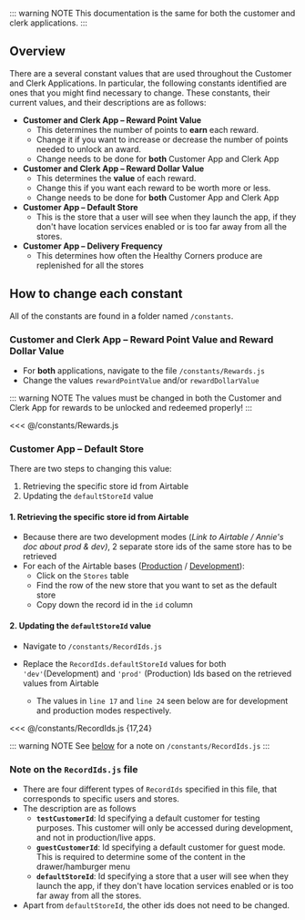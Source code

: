 <!-- Embedded with the <Content/> Vue component into Customer/Clerk sections -->

::: warning NOTE
This documentation is the same for both the customer and clerk applications.
:::

## Overview

There are a several constant values that are used throughout the Customer and Clerk Applications. In particular, the following constants identified are ones that you might find necessary to change. These constants, their current values, and their descriptions are as follows:

- **Customer and Clerk App – Reward Point Value**
  - This determines the number of points to **earn** each reward.
  - Change it if you want to increase or decrease the number of points needed to unlock an award.
  - Change needs to be done for **both** Customer App and Clerk App
- **Customer and Clerk App – Reward Dollar Value**
  - This determines the **value** of each reward.
  - Change this if you want each reward to be worth more or less.
  - Change needs to be done for **both** Customer App and Clerk App
- **Customer App – Default Store**
  - This is the store that a user will see when they launch the app, if they don't have location services enabled or is too far away from all the stores.
- **Customer App – Delivery Frequency**
  - This determines how often the Healthy Corners produce are replenished for all the stores

## How to change each constant

All of the constants are found in a folder named `/constants`.

### Customer and Clerk App – **Reward Point Value and Reward Dollar Value**

- For **both** applications, navigate to the file `/constants/Rewards.js`
- Change the values `rewardPointValue` and/or `rewardDollarValue`

::: warning NOTE
The values must be changed in both the Customer and Clerk App for rewards to be unlocked and redeemed properly!
:::

<<< @/constants/Rewards.js

### **Customer App – Default Store**

There are two steps to changing this value:

1. Retrieving the specific store id from Airtable
2. Updating the `defaultStoreId` value

#### 1. Retrieving the specific store id from Airtable

- Because there are two development modes (_Link to Airtable / Annie's doc about prod & dev)_, 2 separate store ids of the same store has to be retrieved
- For each of the Airtable bases ([Production](https://airtable.com/tblRfu3fBhQpUiUlV/viw68dujd3AsjEGHl?blocks=hide) / [Development](https://airtable.com/tblLftqlurO2eHeCN/viw08cRp6dy5D30Yd?blocks=hide)):
  - Click on the `Stores` table
  - Find the row of the new store that you want to set as the default store
  - Copy down the record id in the `id` column

#### 2. Updating the `defaultStoreId` value

- Navigate to `/constants/RecordIds.js`
- Replace the `RecordIds.defaultStoreId` values for both `'dev'`(Development) and `'prod'` (Production) Ids based on the retrieved values from Airtable

  - The values in `line 17` and `line 24` seen below are for development and production modes respectively.

<<< @/constants/RecordIds.js {17,24}

::: warning NOTE
See [below](#note-on-the-recordids-js-file) for a note on `/constants/RecordIds.js`
:::

### Note on the `RecordIds.js` file

- There are four different types of `RecordIds` specified in this file, that corresponds to specific users and stores.
- The description are as follows
  - **`testCustomerId`**: Id specifying a default customer for testing purposes. This customer will only be accessed during development, and not in production/live apps.
  - **`guestCustomerId`**: Id specifying a default customer for guest mode. This is required to determine some of the content in the drawer/hamburger menu
  - **`defaultStoreId`**: Id specifying a store that a user will see when they launch the app, if they don't have location services enabled or is too far away from all the stores.
- Apart from `defaultStoreId`, the other ids does not need to be changed.
